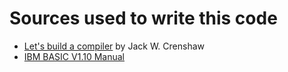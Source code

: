 # Sources used to write this code

* [Let's build a compiler](https://compilers.iecc.com/crenshaw/) by Jack W. Crenshaw
* [IBM BASIC V1.10 Manual](https://archive.org/details/IBMBASICAV1.10Manual)
